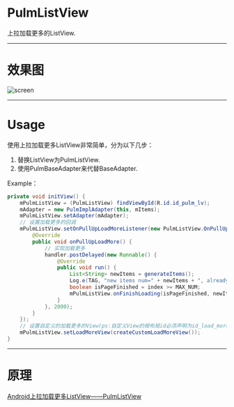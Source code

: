 # PulmListView

上拉加载更多的ListView.

------
# 效果图

![screen](https://github.com/wangzhengyi/PulmListView/raw/master/screenrecord/screen.gif)

------
# Usage

使用上拉加载更多ListView非常简单，分为以下几步：

1. 替换ListView为PulmListView.
2. 使用PulmBaseAdapter来代替BaseAdapter.

Example：
```java
private void initView() {
    mPulmListView = (PulmListView) findViewById(R.id.id_pulm_lv);
    mAdapter = new PulmImplAdapter(this, mItems);
    mPulmListView.setAdapter(mAdapter);
    // 设置加载更多的回调
    mPulmListView.setOnPullUpLoadMoreListener(new PulmListView.OnPullUpLoadMoreListener() {
        @Override
        public void onPullUpLoadMore() {
            // 实现加载更多
            handler.postDelayed(new Runnable() {
                @Override
                public void run() {
                    List<String> newItems = generateItems();
                    Log.e(TAG, "new items num=" + newItems + ", already has items=" + mAdapter.getCount());
                    boolean isPageFinished = index >= MAX_NUM;
                    mPulmListView.onFinishLoading(isPageFinished, newItems, false);
                }
            }, 2000);
        }
    });
    // 设置自定义的加载更多的View(ps:自定义View的根布局id必须声明为id_load_more_layout)
    mPulmListView.setLoadMoreView(createCustomLoadMoreView());
}
```

------
# 原理

[Android上拉加载更多ListView——PulmListView](http://blog.csdn.net/wzy_1988/article/details/52527562)